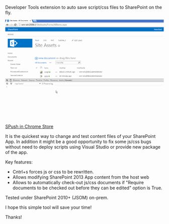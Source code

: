 Developer Tools extension to auto save script/css files to SharePoint on the fly.

![Example](../_promo/SPush/sample.gif?raw=true "Live usage example")

[SPush in Chrome Store](https://chrome.google.com/webstore/detail/spush/bdeilgnnljmooaheogonhpggepnhhlhf)

It is the quickest way to change and test content files of your SharePoint App. 
In addition it might be a good opportunity to fix some js/css bugs without need to deploy scripts using Visual Studio or provide new package of the app.

Key features:

* Cntrl+s forces js or css to be rewritten.
* Allows modifying SharePoint 2013 App content from the host web
* Allows to automatically check-out js/css documents if "Require documents to be checked out before they can be edited" option is True.

Tested under SharePoint 2010+ (JSOM) on-prem.

I hope this simple tool will save your time!

Thanks!
